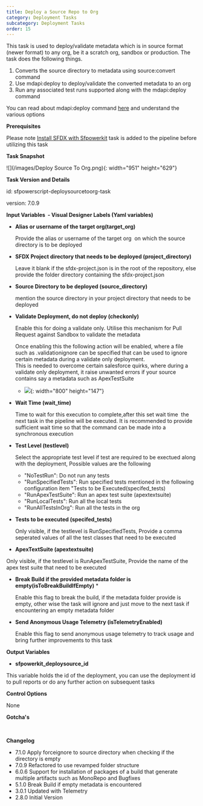 ```yaml
---
title: Deploy a Source Repo to Org
category: Deployment Tasks
subcategory: Deployment Tasks
order: 15
---
```


This task is used to deploy/validate metadata which is in source format (newer format) to any org, be it a scratch org, sandbox or production. The task does the following things.

1. Converts the source directory to metadata using source:convert command
2. Use mdapi:deploy to deploy/validate the converted metadata to an org
3. Run any associated test runs supported along with the mdapi:deploy command

You can read about mdapi:deploy command [here](https://developer.salesforce.com/docs/atlas.en-us.sfdx_cli_reference.meta/sfdx_cli_reference/cli_reference_force_mdapi.htm) and understand the various options

**Prerequisites**

Please note [Install SFDX with Sfpowerkit](/Tasks/Common-Utility-Tasks/Install%20SFDX%20CLI/) task is added to the pipeline before utilizing this task


**Task Snapshot**

![](/images/Deploy Source To Org.png){: width="951" height="629"}

**Task Version and Details**

id: sfpowerscript-deploysourcetoorg-task

version: 7.0.9

**Input Variables&nbsp; - Visual Designer Labels (Yaml variables)**

* **Alias or username of the target org(target\_org)**

  Provide the alias or username of the target org&nbsp; on which the source directory is to be deployed

* **SFDX Project directory that needs to be deployed (project\_directory)**

  Leave it blank if the sfdx-project.json is in the root of the repository, else provide the folder directory containing the sfdx-project.json

* **Source Directory to be deployed (source\_directory)**

  mention the source directory in your project directory that needs to be deployed

* **Validate Deployment, do not deploy (checkonly)&nbsp;**

  Enable this for doing a validate only. Utilise this mechanism for Pull Request against Sandbox to validate the metadata

   Once enabling this the following action will be enabled, where a file such as .validationignore can be specified that can be used to ignore certain metadata during a validate only deployment.<br>This is needed to overcome certain salesforce quirks, where during a validate only deployment, it raise unwanted errors if your source contains say a metadata such as ApexTestSuite

  * ![](/uploads/deploy-source-to-org-validate-only-deployment.png){: width="800" height="147"}

* **Wait Time (wait\_time)**

  Time to wait for this execution to complete,after this set wait time&nbsp; the next task in the pipeline will be executed. It is recommended to provide sufficient wait time so that the command can be made into a synchronous execution

* **Test Level (testlevel)**

  Select the appropriate test level if test are required to be exectued along with the deployment, Possible values are the following
  * "NoTestRun":  Do not run any tests
  * "RunSpecifiedTests": Run specified tests mentioned in the following configuration item "Tests to be Executed(specifed_tests)
  * "RunApexTestSuite": Run an apex test suite (apextextsuite)
  * "RunLocalTests": Run all the local tests
  * "RunAllTestsInOrg": Run all the tests in the org

* **Tests to be executed (specifed_tests)**

  Only visible, if the testlevel is RunSpecifiedTests, Provide a comma seperated values of all the  test classes that need to be executed

 * **ApexTextSuite (apextextsuite)**

  Only visible, if the testlevel is RunApexTestSuite, Provide the name of the apex test suite that need to be executed

* **Break Build if the provided metadata folder is empty(isToBreakBuildIfEmpty)** *

   Enable this flag to break the build, if the metadata folder provide is empty, other wise the task will ignore and just move to the next task if encountering an empty metadata folder

* **Send Anonymous Usage Telemetry (isTelemetryEnabled)**

   Enable this flag to send anonymous usage telemetry to track usage and bring further improvements to this task

**Output Variables**

* **sfpowerkit\_deploysource\_id**

This variable holds the id of the deployment, you can use the deployment id to pull reports or do any further action on subsequent tasks

**Control Options**

None

**Gotcha's**

&nbsp;

**Changelog**
* 7.1.0 Apply forceignore to source directory when checking if the directory is empty
* 7.0.9 Refactored to use revamped folder structure
* 6.0.6 Support for installation of packages of a build that generate multiple artifacts such as MonoRepo and Bugfixes
* 5.1.0 Break Build if empty metadata is encountered
* 3.0.1 Updated with Telemetry
* 2.8.0 Initial Version
